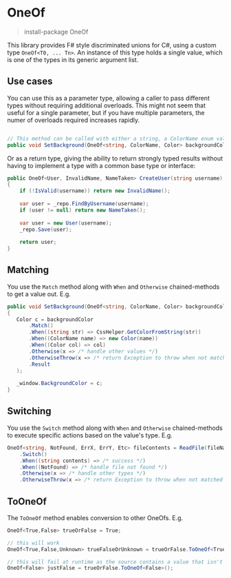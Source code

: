 # OneOf

> install-package OneOf


This library provides F# style discriminated unions for C#, using a custom type `OneOf<T0, ... Tn>`. An instance of this type holds a single value, which is one of the types in its generic argument list.

Use cases
---------

You can use this as a parameter type, allowing a caller to pass different types without requiring additional overloads. This might not seem that useful for a single parameter, but if you have multiple parameters, the numer of overloads required increases rapidly.

```C#

// This method can be called with either a string, a ColorName enum value or a Color instance.
public void SetBackground(OneOf<string, ColorName, Color> backgroundColor) { ... }

```
Or as a return type, giving the ability to return strongly typed results without having to implement a type with a common base type or interface:

```C#
public OneOf<User, InvalidName, NameTaken> CreateUser(string username)
{
    if (!IsValid(username)) return new InvalidName();
    
    var user = _repo.FindByUsername(username);
    if (user != null) return new NameTaken();
    
    var user = new User(username);
    _repo.Save(user);
    
    return user;
}

```

Matching
--------

You use the `Match` method along with `When` and `Otherwise` chained-methods to get a value out. E.g.

```C#
public void SetBackground(OneOf<string, ColorName, Color> backgroundColor)
{
   Color c = backgroundColor
       .Match()
       .When((string str) => CssHelper.GetColorFromString(str))
       .When((ColorName name) => new Color(name))
       .When((Color col) => col)
       .Otherwise(x => /* handle other values */)
       .OtherwiseThrow(x => /* return Exception to throw when not matched above */)
       .Result
   );
   
   _window.BackgroundColor = c;
}
```

Switching
---------

You use the `Switch` method along with `When` and `Otherwise` chained-methods to execute specific actions based on the value's type. E.g.

```C#
OneOf<string, NotFound, ErrX, ErrY, Etc> fileContents = ReadFile(fileName)
    .Switch()
    .When((string contents) => /* success */)
    .When((NotFound) => /* handle file not found */)
    .Otherwise(x => /* handle other types */)
    .OtherwiseThrow(x => /* return Exception to throw when not matched above */);
```

ToOneOf
--------

The `ToOneOf` method enables conversion to other OneOfs. E.g.

```C#
OneOf<True,False> trueOrFalse = True;

// this will work
OneOf<True,False,Unknown> trueFalseOrUnknown = trueOrFalse.ToOneOf<True,False,Unknown>();

// this will fail at runtime as the source contains a value that isn't supported by the new OneOf
OneOf<False> justFalse = trueOrFalse.ToOneOf<False>();
```



